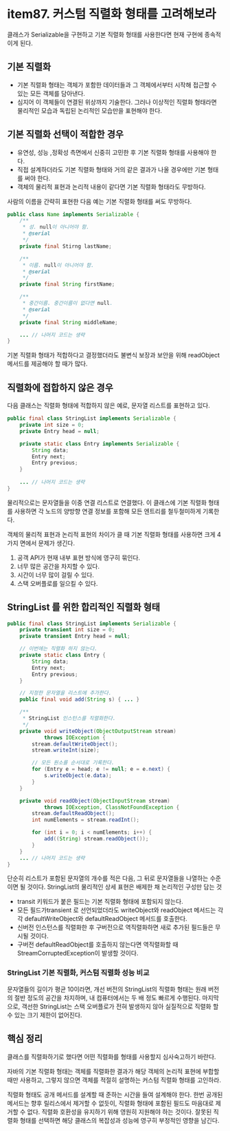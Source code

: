 # item87. 커스텀 직렬화 형태를 고려해보라

클래스가 Serializable을 구현하고 기본 직렬화 형태를 사용한다면 현재 구현에 종속적이게 된다.

## 기본 직렬화

* 기본 직렬화 형태는 객체가 포함한 데이터들과 그 객체에서부터 시작해 접근할 수 있는 모든 객체를 담아낸다.
* 심지어 이 객체들이 연결된 위상까지 기술한다. 그러나 이상적인 직렬화 형태라면 물리적인 모습과 독립된 논리적인 모습만을 표현해야 한다.

## 기본 직렬화 선택이 적합한 경우

* 유연성, 성능 ,정확성 측면에서 신중히 고민한 후 기본 직렬화 형태를 사용해야 한다.
* 직접 설계하더라도 기본 직렬화 형태와 거의 같은 결과가 나올 경우에만 기본 형태를 써야 한다.
* 객체의 물리적 표현과 논리적 내용이 같다면 기본 직렬화 형태라도 무방하다.

사람의 이름을 간략히 표현한 다음 예는 기본 직렬화 형태를 써도 무방하다.

```java
public class Name implements Serializable {
    /**
     * 성. null이 아니어야 함.
     * @serial
     */
    private final Stirng lastName;

    /**
     * 이름. null이 아니어야 함.
     * @serial
     */
    private final String firstName;

    /**
     * 중간이름. 중간이름이 없다면 null.
     * @serial
     */
    private final String middleName;

    ... // 나머지 코드는 생략
}
```

기본 직렬화 형태가 적합하다고 결정했더라도 불변식 보장과 보안을 위해 readObject 메서드를 제공해야 할 때가 많다.

## 직렬화에 접합하지 않은 경우

다음 클래스는 직렬화 형태에 적합하지 않은 예로, 문자열 리스트를 표현하고 있다.

```java
public final class StringList implements Serializable {
    private int size = 0;
    private Entry head = null;

    private static class Entry implements Serializable {
        String data;
        Entry next;
        Entry previous;
    }
    
    ... // 나머지 코드는 생략
}
```

물리적으로는 문자열들을 이중 연결 리스트로 연결했다. 이 클래스에 기본 직렬화 형태를 사용하면 각 노드의 양방향 연결 정보를 포함해 모든 엔트리를 철두철미하게 기록한다.

객체의 물리적 표현과 논리적 표현의 차이가 클 때 기본 직렬화 형태를 사용하면 크게 4가지 면에서 문제가 생긴다.

1. 공객 API가 현재 내부 표현 방식에 영구히 묶인다.
2. 너무 많은 공간을 차지할 수 있다.
3. 시간이 너무 많이 걸릴 수 있다.
4. 스택 오버플로를 일으킬 수 있다.



## StringList 를 위한 합리적인 직렬화 형태

```java
public final class StringList implements Serializable {
    private transient int size = 0;
    private transient Entry head = null;

    // 이번에는 직렬화 하지 않는다.
    private static class Entry {
        String data;
        Entry next;
        Entry previous;
    }

    // 지정한 문자열을 리스트에 추가한다.
    public final void add(String s) { ... }

    /**
     * StringList 인스턴스를 직렬화한다.
     */
    private void writeObject(ObjectOutputStream stream)
            throws IOException {
        stream.defaultWriteObject();
        stream.writeInt(size);

        // 모든 원소를 순서대로 기록한다.
        for (Entry e = head; e != null; e = e.next) {
            s.writeObject(e.data);
        }
    }

    private void readObject(ObjectInputStream stream)
            throws IOException, ClassNotFoundException {
        stream.defaultReadObject();
        int numElements = stream.readInt();

        for (int i = 0; i < numElements; i++) {
            add((String) stream.readObject());
        }
    }
    ... // 나머지 코드는 생략
}
```

단순히 리스트가 포함된 문자열의 개수를 적은 다음, 그 뒤로 문자열들을 나열하는 수준이면 될 것이다. StringList의 물리적인 상세 표현은 배제한 채 논리적인 구성만 담는 것

* transit 키워드가 붙은 필드는 기본 직렬화 형태에 포함되지 않는다.
* 모든 필드가transient 로 선언되었더라도 writeObject와 readObject 메서드는 각각 defaultWriteObject와 defaultReadObject 메서드를 호출한다.
* 신버전 인스턴스를 직렬화한 후 구버전으로 역직렬화하면 새로 추가된 필드들은 무시될 것이다.
* 구버전 defaultReadObject를 호출하지 않는다면 역직렬화할 때 StreamCorruptedException이 발생할 것이다.

### StringList 기본 직렬화, 커스텀 직렬화 성능 비교

문자열들의 길이가 평균 10이라면, 개선 버전의 StringList의 직렬화 형태는 원래 버전의 절반 정도의 공간을 차지하며, 내 컴퓨터에서는 두 배 정도 빠르게 수행된다. 마지막으로, 객선한 StringList는 스택 오버플로가 전혀 발생하지 않아 실질적으로 직렬화 할 수 있는 크기 제한이 없어진다.&#x20;

## 핵심 정리

클래스를 직렬화하기로 했다면 어떤 직렬화를 형태를 사용할지 심사숙고하기 바란다.&#x20;

자바의 기본 직렬화 형태는 객체를 직렬화한 결과가 해당 객체의 논리적 표현에 부합할 때만 사용하고, 그렇지 않으면 객체를 적절히 설명하는 커스텀 직렬화 형태를 고인하라.&#x20;

직렬화 형태도 공개 메서드를 설계할 때 준하는 시간을 들여 설계해야 한다. 한번 공개된 메서드는 향후 릴리스에서 제거할 수 없듯이, 직렬화 형태에 포함된 필드도 마음대로 제거할 수 없다. 직렬화 호환성을 유지하기 위해 영원히 지원해야 하는 것이다. 잘못된 직렬화 형태를 선택하면 해당 클래스의 복잡성과 성능에 영구히 부정적인 영향을 남긴다.



